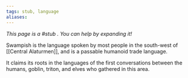 ```yaml
---
tags: stub, language
aliases:
---
```


*This page is a #stub . You can help by expanding it!*

Swampish is the language spoken by most people in the south-west of [[Central Alaturmen]], and is a passable humanoid trade language.

It claims its roots in the languages of the first conversations between the humans, goblin, triton, and elves who gathered in this area.